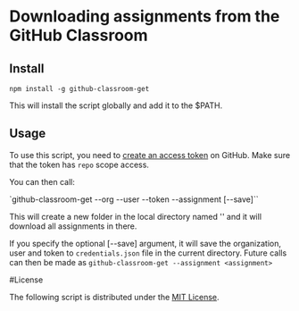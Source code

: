# Downloading assignments from the GitHub Classroom

## Install

`npm install -g github-classroom-get`

This will install the script globally and add it to the $PATH.

## Usage

To use this script, you need to [create an access token](https://github.com/settings/tokens) on GitHub. Make sure that the token
has `repo` scope access.

You can then call:

`github-classroom-get --org <org> --user <user> --token <token> --assignment <assignment> [--save]``

This will create a new folder in the local directory named '<assignment>' and it
will download all assignments in there.

If you specify the optional [--save] argument, it will save the organization, user
and token to `credentials.json` file in the current directory. Future calls can
then be made as `github-classroom-get --assignment <assignment>`

#License

The following script is distributed under the [MIT License](http://www.opensource.org/licenses/MIT).
